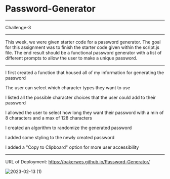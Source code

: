 # Password-Generator
***
Challenge-3
***
This week, we were given starter code for a password generator. The goal for this assignment was to finish the starter code given within the script.js file. The end result should be a functional password generator with a list of different prompts to allow the user to make a unique password. 
***
I first created a function that housed all of my information for generating the password 

The user can select which character types they want to use

I listed all the possible character choices that the user could add to their password

I allowed the user to select how long they want their password with a min of 8 characters and a max of 128 characters 

I created an algorithm to randomize the generated password

I added some styling to the newly created password

I added a "Copy to Clipboard" option for more user accessibility
***
URL of Deployment: https://bakerwes.github.io/Password-Generator/

![2023-02-13 (1)](https://user-images.githubusercontent.com/122948418/218528467-c2d7383a-881f-4943-9efe-6fb961d38d12.png)
